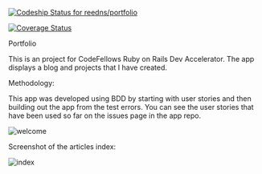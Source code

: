 [ ![Codeship Status for reedns/portfolio](https://www.codeship.io/projects/8e803df0-2716-0132-f01f-2a710ae03187/status)](https://www.codeship.io/projects/37655)

[![Coverage Status](https://img.shields.io/coveralls/reedns/portfolio.svg)](https://coveralls.io/r/reedns/portfolio)

Portfolio

This is an project for CodeFellows Ruby on Rails Dev Accelerator.  The app displays a blog and projects that I have created.

Methodology:

This app was developed using BDD by starting with user stories and then building out the app from the test errors.
You can see the user stories that have been used so far on the issues page in the app repo.



![welcome](https://www.dropbox.com/s/cxh9020xms69xdw/Screenshot%202014-09-23%2012.07.39.png)

Screenshot of the articles index:

![index](http://prntscr.com/4nupa6)

